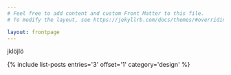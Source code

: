 ```yaml
---
# Feel free to add content and custom Front Matter to this file.
# To modify the layout, see https://jekyllrb.com/docs/themes/#overriding-theme-defaults

layout: frontpage
---
```

jklöjlö

{% include list-posts entries='3' offset='1' category='design' %}